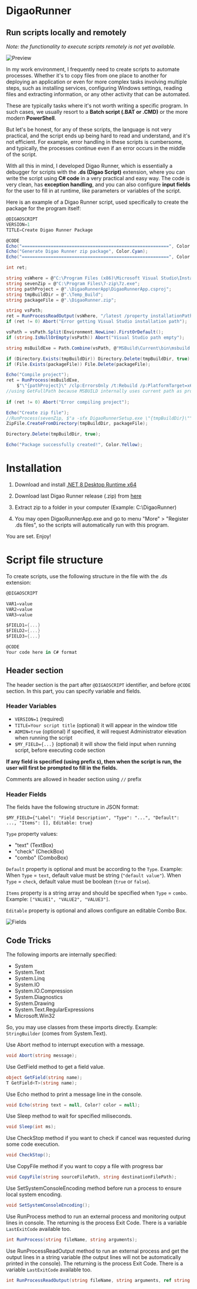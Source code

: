 # DigaoRunner

## Run scripts locally and remotely

*Note: the functionality to execute scripts remotely is not yet available.*

![Preview](images/preview_script_run.png)

In my work environment, I frequently need to create scripts to automate processes. Whether it's to copy files from one place to another for deploying an application or even for more complex tasks involving multiple steps, such as installing services, configuring Windows settings, reading files and extracting information, or any other activity that can be automated.

These are typically tasks where it's not worth writing a specific program. In such cases, we usually resort to a **Batch script (.BAT or .CMD)** or the more modern **PowerShell**.

But let's be honest, for any of these scripts, the language is not very practical, and the script ends up being hard to read and understand, and it's not efficient. For example, error handling in these scripts is cumbersome, and typically, the processes continue even if an error occurs in the middle of the script.

With all this in mind, I developed Digao Runner, which is essentially a debugger for scripts with the **.ds (Digao Script)** extension, where you can write the script using **C# code** in a very practical and easy way. The code is very clean, has **exception handling**, and you can also configure **input fields** for the user to fill in at runtime, like parameters or variables of the script.

Here is an example of a Digao Runner script, used specifically to create the package for the program itself:

```csharp
@DIGAOSCRIPT
VERSION=1
TITLE=Create Digao Runner Package

@CODE
Echo("========================================================", Color.Cyan);
Echo("Generate Digao Runner zip package", Color.Cyan);
Echo("========================================================", Color.Cyan);

int ret;

string vsWhere = @"C:\Program Files (x86)\Microsoft Visual Studio\Installer\vswhere.exe";
string sevenZip = @"C:\Program Files\7-zip\7z.exe";
string pathProject = @".\DigaoRunnerApp\DigaoRunnerApp.csproj";
string tmpBuildDir = @".\Temp_Build";
string packageFile = @".\DigaoRunner.zip";

string vsPath;
ret = RunProcessReadOutput(vsWhere, "/latest /property installationPath", ref vsPath);
if (ret != 0) Abort("Error getting Visual Studio installation path");

vsPath = vsPath.Split(Environment.NewLine).FirstOrDefault();
if (string.IsNullOrEmpty(vsPath)) Abort("Visual Studio path empty");

string msBuildExe = Path.Combine(vsPath, @"MSBuild\Current\bin\msbuild.exe");

if (Directory.Exists(tmpBuildDir)) Directory.Delete(tmpBuildDir, true);
if (File.Exists(packageFile)) File.Delete(packageFile);

Echo("Compile project");
ret = RunProcess(msBuildExe, 
	$"\"{pathProject}\" /clp:ErrorsOnly /t:Rebuild /p:PlatformTarget=x64 /p:Configuration=Release /p:OutputPath=\"{Path.GetFullPath(tmpBuildDir)}\"");
//using GetFullPath because MSBUILD internally uses current path as project folder path
	
if (ret != 0) Abort("Error compiling project");

Echo("Create zip file");
//RunProcess(sevenZip, $"a -sfx DigaoRunnerSetup.exe \"{tmpBuildDir}\"");
ZipFile.CreateFromDirectory(tmpBuildDir, packageFile);

Directory.Delete(tmpBuildDir, true);

Echo("Package successfully created!", Color.Yellow);

```

# Installation

1. Download and install [.NET 8 Desktop Runtime x64](https://dotnet.microsoft.com/en-us/download/dotnet/8.0)

2. Download last Digao Runner release (.zip) from [here](https://github.com/digao-dalpiaz/DigaoRunner/releases/latest)

3. Extract zip to a folder in your computer (Example: C:\DigaoRunner)

4. You may open DigaoRunnerApp.exe and go to menu "More" > "Register .ds files", so the scripts will automatically run with this program.

You are set. Enjoy!

# Script file structure

To create scripts, use the following structure in the file with the .ds extension:

```csharp
@DIGAOSCRIPT

VAR1=value
VAR2=value
VAR3=value

$FIELD1={...}
$FIELD2={...}
$FIELD3={...}

@CODE
Your code here in C# format
```

## Header section

The header section is the part after `@DIGAOSCRIPT` identifier, and before `@CODE` section. In this part, you can specify variable and fields.

### Header Variables

- `VERSION=1` (required)
- `TITLE=Your script title` (optional) it will appear in the window title
- `ADMIN=true` (optional) if specified, it will request Administrator elevation when running the script
- `$MY_FIELD={...}` (optional) it will show the field input when running script, before executing code section

**If any field is specified (using prefix `$`), then when the script is run, the user will first be prompted to fill in the fields.**

Comments are allowed in header section using `//` prefix

### Header Fields

The fields have the following structure in JSON format:

`$MY_FIELD={"Label": "Field Description", "Type": "...", "Default": ..., "Items": [], Editable: true}`

`Type` property values:
- "text" (TextBox)
- "check" (CheckBox)
- "combo" (ComboBox)

`Default` property is optional and must be according to the `Type`. Example: When `Type` = `text`, default value must be string (`"default value"`). When `Type` = `check`, default value must be boolean (`true` or `false`).

`Items` property is a string array and should be specified when `Type` = `combo`. Example: `["VALUE1", "VALUE2", "VALUE3"]`.

`Editable` property is optional and allows configure an editable Combo Box.

![Fields](images/preview_fields.png)

## Code Tricks

The following imports are internally specified:
- System
- System.Text
- System.Linq
- System.IO
- System.IO.Compression
- System.Diagnostics
- System.Drawing
- System.Text.RegularExpressions
- Microsoft.Win32

So, you may use classes from these imports directly. Example: `StringBuilder` (comes from System.Text).

Use Abort method to interrupt execution with a message.
```csharp
void Abort(string message);
```

Use GetField method to get a field value.
```csharp
object GetField(string name);
T GetField<T>(string name);
```

Use Echo method to print a message line in the console.
```csharp
void Echo(string text = null, Color? color = null);
```

Use Sleep method to wait for specified miliseconds.
```csharp
void Sleep(int ms);
```

Use CheckStop method if you want to check if cancel was requested during some code execution.
```csharp
void CheckStop();
```

Use CopyFile method if you want to copy a file with progress bar
```csharp
void CopyFile(string sourceFilePath, string destinationFilePath);
```

Use SetSystemConsoleEncoding method before run a process to ensure local system encoding.
```csharp
void SetSystemConsoleEncoding();
```

Use RunProcess method to run an external process and monitoring output lines in console.
The returning is the process Exit Code. There is a variable `LastExitCode` available too.
```csharp
int RunProcess(string fileName, string arguments);
```

Use RunProcessReadOutput method to run an external process and get the output lines in a string variable (the output lines will not be automatically printed in the console).
The returning is the process Exit Code. There is a variable `LastExitCode` available too.
```csharp
int RunProcessReadOutput(string fileName, string arguments, ref string output);
```


